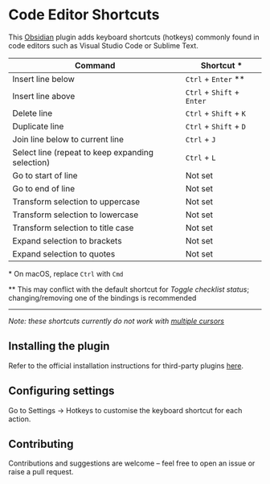 # Code Editor Shortcuts

This [Obsidian](https://obsidian.md) plugin adds keyboard shortcuts (hotkeys) commonly found in code editors such as Visual Studio Code or Sublime Text.

| Command                                          | Shortcut \*                |
| ------------------------------------------------ | -------------------------- |
| Insert line below                                | `Ctrl` + `Enter` \*\*      |
| Insert line above                                | `Ctrl` + `Shift` + `Enter` |
| Delete line                                      | `Ctrl` + `Shift` + `K`     |
| Duplicate line                                   | `Ctrl` + `Shift` + `D`     |
| Join line below to current line                  | `Ctrl` + `J`               |
| Select line (repeat to keep expanding selection) | `Ctrl` + `L`               |
| Go to start of line                              | Not set                    |
| Go to end of line                                | Not set                    |
| Transform selection to uppercase                 | Not set                    |
| Transform selection to lowercase                 | Not set                    |
| Transform selection to title case                | Not set                    |
| Expand selection to brackets                     | Not set                    |
| Expand selection to quotes                       | Not set                    |

\* On macOS, replace `Ctrl` with `Cmd`

\*\* This may conflict with the default shortcut for _Toggle checklist status_; changing/removing one of the bindings is recommended

---

_Note: these shortcuts currently do not work with [multiple cursors](https://help.obsidian.md/How+to/Working+with+multiple+cursors)_

## Installing the plugin

Refer to the official installation instructions for third-party plugins [here](https://help.obsidian.md/Advanced+topics/Third-party+plugins#For+users).

## Configuring settings

Go to Settings → Hotkeys to customise the keyboard shortcut for each action.

## Contributing

Contributions and suggestions are welcome – feel free to open an issue or raise a pull request.
